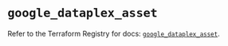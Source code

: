 # `google_dataplex_asset`

Refer to the Terraform Registry for docs: [`google_dataplex_asset`](https://registry.terraform.io/providers/hashicorp/google/6.18.1/docs/resources/dataplex_asset).
